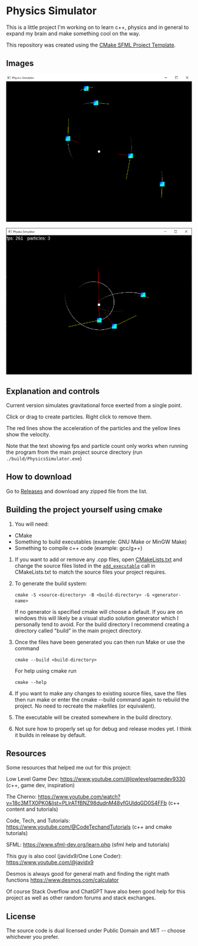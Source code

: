 # Physics Simulator

This is a little project I'm working on to learn c++, physics and in general to expand my brain and make something cool on the way.

This repository was created using the [CMake SFML Project Template](https://github.com/SFML/cmake-sfml-project).

## Images

![Image 1](images/image_1.png)

![Image 3](images/image_3.png)

## Explanation and controls

Current version simulates gravitational force exerted from a single point.

Click or drag to create particles. Right click to remove them.

The red lines show the acceleration of the particles and the yellow lines show the velocity.

Note that the text showing fps and particle count only works when running the program from the main project source directory (run ``` ./build/PhysicsSimulator.exe ```)

## How to download

Go to [Releases](https://github.com/CoderXam/PhysicsSimulator/releases/) and download any zipped file from the list.
 
## Building the project yourself using cmake

1. You will need:
- CMake
- Something to build executables (example: GNU Make or MinGW Make)
- Something to compile c++ code (example: gcc/g++)

1. If you want to add or remove any .cpp files, open [CMakeLists.txt](CMakeLists.txt) and change the source files listed in the [`add_executable`](CMakeLists.txt#L10) call in CMakeLists.txt to match the source files your project requires.
1. To generate the build system:
    ```
    cmake -S <source-directory> -B <build-directory> -G <generator-name>
    ```
    If no generator is specified cmake will choose a default. If you are on windows this will likely be a visual studio solution generator which I personally tend to avoid. For the build directory I recommend creating a directory called "build" in the main project directory.

1. Once the files have been generated you can then run Make or use the command
    ```
    cmake --build <build-directory>
    ```

    For help using cmake run
    ```
    cmake --help
    ```
1. If you want to make any changes to existing source files, save the files then run make or enter the cmake --build command again to rebuild the project. No need to recreate the makefiles (or equivalent).
1. The executable will be created somewhere in the build directory.
1. Not sure how to properly set up for debug and release modes yet. I think it builds in release by default.

## Resources

Some resources that helped me out for this project:

Low Level Game Dev: https://www.youtube.com/@lowlevelgamedev9330 (c++, game dev, inspiration)

The Cherno: https://www.youtube.com/watch?v=18c3MTX0PK0&list=PLlrATfBNZ98dudnM48yfGUldqGD0S4FFb (c++ content and tutorials)

Code, Tech, and Tutorials: https://www.youtube.com/@CodeTechandTutorials (c++ and cmake tutorials)

SFML: https://www.sfml-dev.org/learn.php (sfml help and tutorials)

This guy is also cool (javidx9/One Lone Coder): https://www.youtube.com/@javidx9

Desmos is always good for general math and finding the right math functions https://www.desmos.com/calculator

Of course Stack Overflow and ChatGPT have also been good help for this project as well as other random forums and stack exchanges. 

## License

The source code is dual licensed under Public Domain and MIT -- choose whichever you prefer.